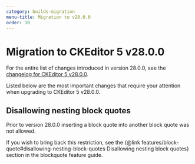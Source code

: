 ```yaml
---
category: builds-migration
menu-title: Migration to v28.0.0
order: 10
---
```


# Migration to CKEditor 5 v28.0.0

For the entire list of changes introduced in version 28.0.0, see the [changelog for CKEditor 5 v28.0.0](https://github.com/ckeditor/ckeditor5/blob/master/CHANGELOG.md#TODO).

Listed below are the most important changes that require your attention when upgrading to CKEditor 5 v28.0.0.

## Disallowing nesting block quotes

Prior to version 28.0.0 inserting a block quote into another block quote was not allowed.

If you wish to bring back this restriction, see the {@link features/block-quote#disallowing-nesting-block-quotes Disallowing nesting block quotes} section in the blockquote feature guide.